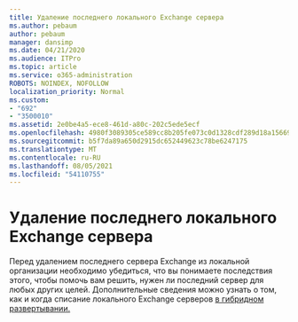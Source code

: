 ```yaml
---
title: Удаление последнего локального Exchange сервера
ms.author: pebaum
author: pebaum
manager: dansimp
ms.date: 04/21/2020
ms.audience: ITPro
ms.topic: article
ms.service: o365-administration
ROBOTS: NOINDEX, NOFOLLOW
localization_priority: Normal
ms.custom:
- "692"
- "3500010"
ms.assetid: 2e0be4a5-ece8-461d-a80c-202c5ede5ecf
ms.openlocfilehash: 4980f3089305ce589cc8b205fe073c0d1328cdf289d18a15669c081e0ab4aa5f
ms.sourcegitcommit: b5f7da89a650d2915dc652449623c78be6247175
ms.translationtype: MT
ms.contentlocale: ru-RU
ms.lasthandoff: 08/05/2021
ms.locfileid: "54110755"
---
```

# <a name="removing-the-last-on-premises-exchange-server"></a>Удаление последнего локального Exchange сервера

Перед удалением последнего сервера Exchange из локальной организации необходимо убедиться, что вы понимаете последствия этого, чтобы помочь вам решить, нужен ли последний сервер для любых других целей. Дополнительные сведения можно узнать о том, как и когда списание локального Exchange серверов [в гибридном развертывании.](https://technet.microsoft.com/library/dn931280%28v=exchg.150%29.aspx)
  